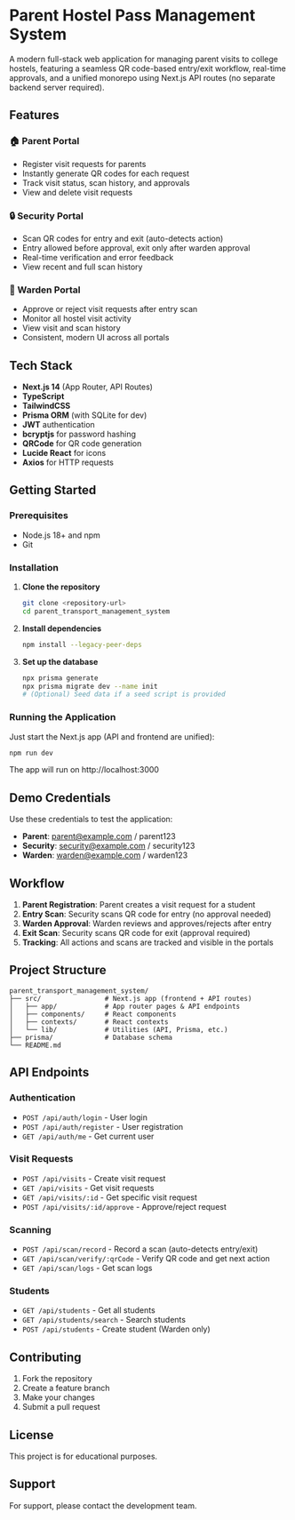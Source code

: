 
# Parent Hostel Pass Management System

A modern full-stack web application for managing parent visits to college hostels, featuring a seamless QR code-based entry/exit workflow, real-time approvals, and a unified monorepo using Next.js API routes (no separate backend server required).


## Features

### 🏠 Parent Portal
- Register visit requests for parents
- Instantly generate QR codes for each request
- Track visit status, scan history, and approvals
- View and delete visit requests

### 🔒 Security Portal
- Scan QR codes for entry and exit (auto-detects action)
- Entry allowed before approval, exit only after warden approval
- Real-time verification and error feedback
- View recent and full scan history

### 👮 Warden Portal
- Approve or reject visit requests after entry scan
- Monitor all hostel visit activity
- View visit and scan history
- Consistent, modern UI across all portals


## Tech Stack

- **Next.js 14** (App Router, API Routes)
- **TypeScript**
- **TailwindCSS**
- **Prisma ORM** (with SQLite for dev)
- **JWT** authentication
- **bcryptjs** for password hashing
- **QRCode** for QR code generation
- **Lucide React** for icons
- **Axios** for HTTP requests

## Getting Started

### Prerequisites
- Node.js 18+ and npm
- Git


### Installation

1. **Clone the repository**
   ```bash
   git clone <repository-url>
   cd parent_transport_management_system
   ```

2. **Install dependencies**
   ```bash
   npm install --legacy-peer-deps
   ```

3. **Set up the database**
   ```bash
   npx prisma generate
   npx prisma migrate dev --name init
   # (Optional) Seed data if a seed script is provided
   ```


### Running the Application

Just start the Next.js app (API and frontend are unified):
```bash
npm run dev
```
The app will run on http://localhost:3000

## Demo Credentials

Use these credentials to test the application:

- **Parent**: parent@example.com / parent123
- **Security**: security@example.com / security123
- **Warden**: warden@example.com / warden123


## Workflow

1. **Parent Registration**: Parent creates a visit request for a student
2. **Entry Scan**: Security scans QR code for entry (no approval needed)
3. **Warden Approval**: Warden reviews and approves/rejects after entry
4. **Exit Scan**: Security scans QR code for exit (approval required)
5. **Tracking**: All actions and scans are tracked and visible in the portals


## Project Structure

```
parent_transport_management_system/
├── src/                # Next.js app (frontend + API routes)
│   ├── app/            # App router pages & API endpoints
│   ├── components/     # React components
│   ├── contexts/       # React contexts
│   └── lib/            # Utilities (API, Prisma, etc.)
├── prisma/             # Database schema
└── README.md
```

## API Endpoints

### Authentication
- `POST /api/auth/login` - User login
- `POST /api/auth/register` - User registration
- `GET /api/auth/me` - Get current user

### Visit Requests
- `POST /api/visits` - Create visit request
- `GET /api/visits` - Get visit requests
- `GET /api/visits/:id` - Get specific visit request
- `POST /api/visits/:id/approve` - Approve/reject request


### Scanning
- `POST /api/scan/record` - Record a scan (auto-detects entry/exit)
- `GET /api/scan/verify/:qrCode` - Verify QR code and get next action
- `GET /api/scan/logs` - Get scan logs

### Students
- `GET /api/students` - Get all students
- `GET /api/students/search` - Search students
- `POST /api/students` - Create student (Warden only)

## Contributing

1. Fork the repository
2. Create a feature branch
3. Make your changes
4. Submit a pull request

## License

This project is for educational purposes.

## Support

For support, please contact the development team.
